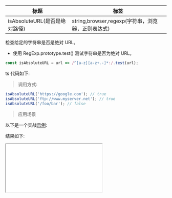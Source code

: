 | 标题                          | 标签                                              |
| ----------------------------- | ------------------------------------------------- |
| isAbsoluteURL(是否是绝对路径) | string,browser,regexp(字符串，浏览器，正则表达式) |

检查给定的字符串是否是绝对 URL。

- 使用 RegExp.prototype.test() 测试字符串是否为绝对 URL。

```js
const isAbsoluteURL = url => /^[a-z][a-z+.-]*:/.test(url);
```

ts 代码如下:

<div class="code-editor" data-url="codes/javascript/ts/is-absolute-url.ts" data-language="typescript"></div>

> 调用方式:

```js
isAbsoluteURL('https://google.com'); // true
isAbsoluteURL('ftp://www.myserver.net'); // true
isAbsoluteURL('/foo/bar'); // false
```

> 应用场景

以下是一个实战<a href="codes/javascript/html/is-absolute-url.html" target="_blank" rel="noopener noreferrer">示例</a>:

<div class="code-editor" data-url="codes/javascript/html/is-absolute-url.html" data-language="html"></div>

结果如下:

<iframe src="codes/javascript/html/is-absolute-url.html"></iframe>
